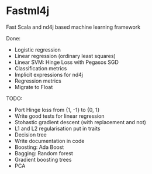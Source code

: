 # Fastml4j
Fast Scala and nd4j based machine learning framework

Done:
* Logistic regression
* Linear regression (ordinary least squares)
* Linear SVM: Hinge Loss with Pegasos SGD
* Classification metrics
* Implicit expressions for nd4j
* Regression metrics
* Migrate to Float 

TODO:

* Port Hinge loss from {1, -1} to {0, 1}
* Write good tests for linear regression
* Stohastic gradient descent (with replacement and not)
* L1 and L2 regularisation put in traits
* Decision tree
* Write documentation in code
* Boosting: Ada Boost
* Bagging: Random forest
* Gradient boosting trees
* PCA

